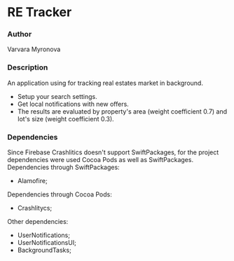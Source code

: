 # RE Tracker

### Author
Varvara Myronova

### Description
An application using for tracking real estates market in background. 
- Setup your search settings. 
- Get local notifications with new offers. 
- The results are evaluated by property's area (weight coefficient 0.7) and lot's size (weight coefficient 0.3).

### Dependencies
Since Firebase Crashlitics doesn't support SwiftPackages, for the project dependencies were used Cocoa Pods as well as SwiftPackages.
Dependencies through SwiftPackages:
- Alamofire;

Dependencies through Cocoa Pods:
- Crashlitycs;

Other dependencies:
- UserNotifications;
- UserNotificationsUI;
- BackgroundTasks;
 
